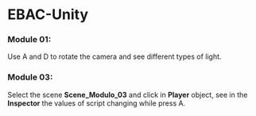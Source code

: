 # EBAC-Unity

### Module 01:

Use A and D to rotate the camera and see different types of light.

### Module 03:

Select the scene **Scene_Modulo_03** and click in **Player** object, see in the **Inspector** the values of script changing while press A.

